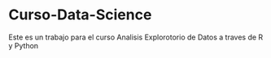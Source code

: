# Curso-Data-Science
Este es un trabajo para el curso Analisis Explorotorio de Datos a traves de R y Python 
